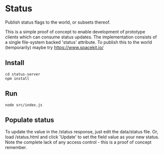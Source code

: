 Status
======

Publish status flags to the world, or subsets thereof.

This is a simple proof of concept to enable development of prototype clients which can consume status updates. The implementation consists of a single file-system backed 'status' attribute. To publish this to the world (temporarily) maybe try https://www.spacekit.io/

Install
-------

```
cd status-server
npm install
```

Run
---

```
node src/index.js
```

Populate status
---------------

To update the value in the /status response, just edit the data/status file.
Or, load /status.html and click 'Update' to set the field value as your new status. Note the complete lack of any access control - this is a proof of concept remember.


